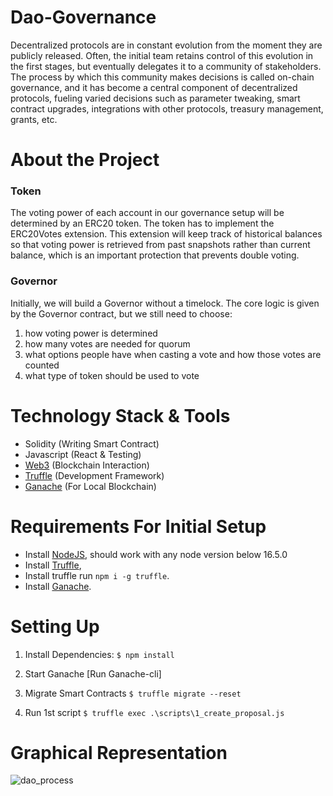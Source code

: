# Dao-Governance

Decentralized protocols are in constant evolution from the moment they are publicly released. Often, the initial team retains control of this evolution in the first stages, but eventually delegates it to a community of stakeholders. The process by which this community makes decisions is called on-chain governance, and it has become a central component of decentralized protocols, fueling varied decisions such as parameter tweaking, smart contract upgrades, integrations with other protocols, treasury management, grants, etc.

# About the Project

### Token

The voting power of each account in our governance setup will be determined by an ERC20 token. The token has to implement the ERC20Votes extension. This extension will keep track of historical balances so that voting power is retrieved from past snapshots rather than current balance, which is an important protection that prevents double voting.

### Governor

Initially, we will build a Governor without a timelock. The core logic is given by the Governor contract, but we still need to choose:

1) how voting power is determined
2) how many votes are needed for quorum
3) what options people have when casting a vote and how those votes are counted
4) what type of token should be used to vote

# Technology Stack & Tools

- Solidity (Writing Smart Contract)
- Javascript (React & Testing)
- [Web3](https://web3js.readthedocs.io/en/v1.5.2/) (Blockchain Interaction)
- [Truffle](https://www.trufflesuite.com/docs/truffle/overview) (Development Framework)
- [Ganache](https://www.trufflesuite.com/ganache) (For Local Blockchain)

# Requirements For Initial Setup

- Install [NodeJS](https://nodejs.org/en/), should work with any node version below 16.5.0
- Install [Truffle](https://www.trufflesuite.com/docs/truffle/overview),
- Install truffle run `npm i -g truffle`.
- Install [Ganache](https://www.trufflesuite.com/ganache).

# Setting Up

1. Install Dependencies:
`$ npm install`

2. Start Ganache [Run Ganache-cli]

3. Migrate Smart Contracts
`$ truffle migrate --reset`

4. Run 1st script
`$ truffle exec .\scripts\1_create_proposal.js`

# Graphical Representation

![dao_process](https://user-images.githubusercontent.com/39323954/177732367-a30fb29b-9628-4ad8-a179-168d53cfb72b.jpg)



